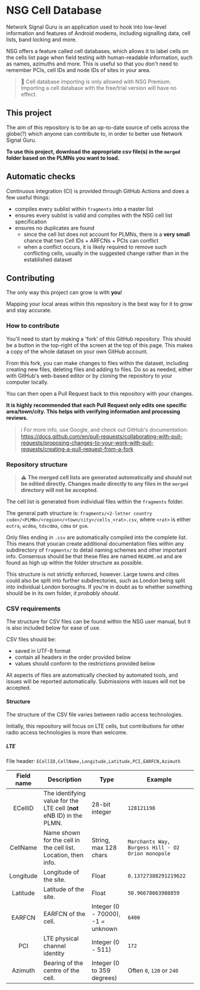 # NSG Cell Database

Network Signal Guru is an application used to hook into low-level information and features of Android modems, including signalling data, cell lists, band locking and more.

NSG offers a feature called cell databases, which allows it to label cells on the cells list page when field testing with human-readable information, such as names, azimuths and more. This is useful so that you don't need to remember PCIs, cell IDs and node IDs of sites in your area.

> 🤑 Cell database importing is only allowed with NSG Premium. Importing a cell database with the free/trial version will have no effect.

## This project

The aim of this repository is to be an up-to-date source of cells across the globe(?) which anyone can contribute to, in order to better use Network Signal Guru.

**To use this project, download the appropriate csv file(s) in the `merged` folder based on the PLMNs you want to load.**

## Automatic checks

Continuous integration (CI) is provided through GitHub Actions and does a few useful things:

- compiles every sublist within `fragments` into a master list
- ensures every sublist is valid and complies with the NSG cell list specification
- ensures no duplicates are found
  - since the cell list does not account for PLMNs, there is a **very small** chance that two Cell IDs + ARFCNs + PCIs can conflict
  - when a conflict occurs, it is likely required to remove such conflicting cells, usually in the suggested change rather than in the established dataset

## Contributing

The only way this project can grow is with **you**!

Mapping your local areas within this repository is the best way for it to grow and stay accurate.

### How to contribute

You'll need to start by making a 'fork' of this GitHub repository. This should be a button in the top-right of the screen at the top of this page. This makes a copy of the whole dataset on your own GitHub account.

From this fork, you can make changes to files within the dataset, including creating new files, deleting files and adding to files. Do so as needed, either with GitHub's web-based editor or by cloning the repository to your computer locally.

You can then open a Pull Request back to this repository with your changes.

**It is highly recommended that each Pull Request only edits one specific area/town/city. This helps with verifying information and processing reviews.**

> ℹ️ For more info, use Google, and check out GitHub's documentation: https://docs.github.com/en/pull-requests/collaborating-with-pull-requests/proposing-changes-to-your-work-with-pull-requests/creating-a-pull-request-from-a-fork

### Repository structure

> ⚠️ **The merged cell lists are generated automatically and should not be edited directly. Changes made directly to any files in the `merged` directory will not be accepted.**

The cell list is generated from individual files within the `fragments` folder.

The general path structure is: `fragments/<2-letter country code>/<PLMN>/<region>/<town/city>/cells_<rat>.csv`, where `<rat>` is either `eutra`, `wcdma`, `tdscdma`, `cdma` or `gsm`.

Only files ending in `.csv` are automatically compiled into the complete list. This means that youcan create additional documentation files within any subdirectory of `fragments/` to detail naming schemes and other important info. Consensus should be that these files are named `README.md` and are found as high up within the folder structure as possible.

This structure is not strictly enforced, however. Large towns and cities could also be split into further subdirectories, such as London being split into individual London boroughs. If you're in doubt as to whether something should be in its own folder, _it probably should_.

### CSV requirements

The structure for CSV files can be found within the NSG user manual, but it is also included below for ease of use.

CSV files should be:

- saved in UTF-8 format
- contain all headers in the order provided below
- values should conform to the restrictions provided below

All aspects of files are automatically checked by automated tools, and issues will be reported automatically. Submissions with issues will not be accepted.

#### Structure

The structure of the CSV file varies between radio access technologies.

Initially, this repository will focus on LTE cells, but contributions for other radio access technologies is more than welcome.

##### LTE

File header: `ECellID,CellName,Longitude,Latitude,PCI,EARFCN,Azimuth`

| Field name | Description                                                          | Type                              | Example                                           |
| :--------: | -------------------------------------------------------------------- | --------------------------------- | ------------------------------------------------- |
|  ECellID   | The identifying value for the LTE cell (**not** eNB ID) in the PLMN. | 28-bit integer                    | `128121198`                                       |
|  CellName  | Name shown for the cell in the cell list. Location, then info.       | String, max 128 chars             | `Marchants Way, Burgess Hill - O2 Orion monopole` |
| Longitude  | Longitude of the site.                                               | Float                             | `0.13727388291219622`                             |
|  Latitude  | Latitude of the site.                                                | Float                             | `50.96678663980859`                               |
|   EARFCN   | EARFCN of the cell.                                                  | Integer (0 - 70000), -1 = unknown | `6400`                                            |
|    PCI     | LTE physical channel identity                                        | Integer (0 - 511)                 | `172`                                             |
|  Azimuth   | Bearing of the centre of the cell.                                   | Integer (0 to 359 degrees)        | Often `0`, `120` or `240`                         |
